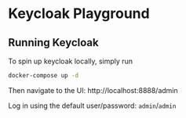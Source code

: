 # Keycloak Playground

## Running Keycloak
To spin up keycloak locally, simply run
```bash
docker-compose up -d
```
Then navigate to the UI: http://localhost:8888/admin

Log in using the default user/password: `admin`/`admin`

